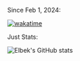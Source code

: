Since Feb 1, 2024: <br>

[![wakatime](https://wakatime.com/badge/user/018d6315-9e1f-43e0-b4a5-8e5e402d8778.svg)](https://wakatime.com/@018d6315-9e1f-43e0-b4a5-8e5e402d8778)
 
Just Stats: <br>

![Elbek's GitHub stats](https://github-readme-stats.vercel.app/api?elbekgiyozov=anuraghazra&show_icons=true&theme=transparent)
